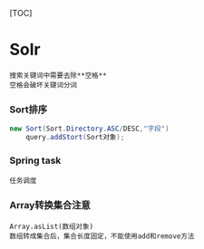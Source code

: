 

[TOC]

# Solr

	搜索关键词中需要去除**空格**
	空格会破坏关键词分词

### Sort排序

```java
new Sort(Sort.Directory.ASC/DESC,"字段")
    query.addStort(Sort对象);
```

### Spring task

	任务调度

### Array转换集合注意

```
Array.asList(数组对象)
数组转成集合后，集合长度固定，不能使用add和remove方法
```



	









